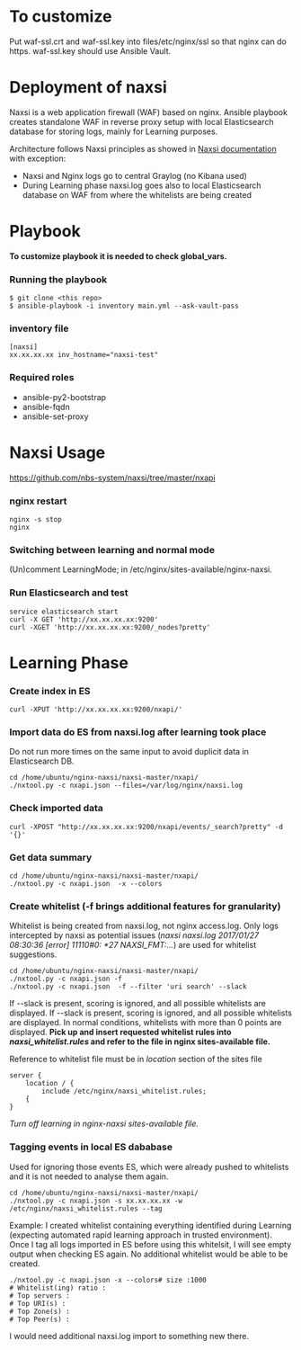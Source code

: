 # To customize
Put waf-ssl.crt and waf-ssl.key into files/etc/nginx/ssl so that nginx can do https. waf-ssl.key should use Ansible Vault.

# Deployment of naxsi

Naxsi is a web application firewall (WAF) based on nginx. Ansible playbook creates standalone WAF in reverse proxy setup with local Elasticsearch database for storing logs, mainly for Learning purposes.

Architecture follows Naxsi principles as showed in [Naxsi documentation](https://raw.githubusercontent.com/wiki/nbs-system/naxsi/Images/naxsi-workflow.png) with exception:
* Naxsi and Nginx logs go to central Graylog (no Kibana used)
* During Learning phase naxsi.log goes also to local Elasticsearch database on WAF from where the whitelists are being created

# Playbook
**To customize playbook it is needed to check global_vars.**

### Running the playbook
```
$ git clone <this repo>
$ ansible-playbook -i inventory main.yml --ask-vault-pass
```

### inventory file
```
[naxsi]
xx.xx.xx.xx inv_hostname="naxsi-test"
```
### Required roles
* ansible-py2-bootstrap
* ansible-fqdn
* ansible-set-proxy

# Naxsi Usage
https://github.com/nbs-system/naxsi/tree/master/nxapi


### nginx restart
```
nginx -s stop
nginx
```

### Switching between learning and normal mode

(Un)comment LearningMode; in /etc/nginx/sites-available/nginx-naxsi.

### Run Elasticsearch and test
```
service elasticsearch start
curl -X GET 'http://xx.xx.xx.xx:9200'
curl -XGET 'http://xx.xx.xx.xx:9200/_nodes?pretty'
```

# Learning Phase
### Create index in ES
```
curl -XPUT 'http://xx.xx.xx.xx:9200/nxapi/'
```

### Import data do ES from naxsi.log after learning took place
Do not run more times on the same input to avoid duplicit data in Elasticsearch DB.
```
cd /home/ubuntu/nginx-naxsi/naxsi-master/nxapi/
./nxtool.py -c nxapi.json --files=/var/log/nginx/naxsi.log
```

### Check imported data
```
curl -XPOST "http://xx.xx.xx.xx:9200/nxapi/events/_search?pretty" -d '{}'
```

### Get data summary
```
cd /home/ubuntu/nginx-naxsi/naxsi-master/nxapi/
./nxtool.py -c nxapi.json  -x --colors
```

### Create whitelist (-f brings additional features for granularity)
Whitelist is being created from naxsi.log, not nginx access.log. Only logs intercepted by naxsi as potential issues (_naxsi naxsi.log 2017/01/27 08:30:36 [error] 11110#0: *27 NAXSI\_FMT:..._) are used for whitelist suggestions.
```
cd /home/ubuntu/nginx-naxsi/naxsi-master/nxapi/
./nxtool.py -c nxapi.json -f
./nxtool.py -c nxapi.json  -f --filter 'uri search' --slack
```
If --slack is present, scoring is ignored, and all possible whitelists are displayed.
If --slack is present, scoring is ignored, and all possible whitelists are displayed. In normal conditions, whitelists with more than 0 points are displayed. 
**Pick up and insert requested whitelist rules into _naxsi\_whitelist.rules_ and refer to the file in nginx sites-available file.**

Reference to whitelist file must be in _location_ section of the sites file
```
server {
    location / {
        include /etc/nginx/naxsi_whitelist.rules;
    {
}
```
_Turn off learning in nginx-naxsi sites-available file._

### Tagging events in local ES dababase
Used for ignoring those events ES, which were already pushed to whitelists and it is not needed to analyse them again.
```
cd /home/ubuntu/nginx-naxsi/naxsi-master/nxapi/
./nxtool.py -c nxapi.json -s xx.xx.xx.xx -w /etc/nginx/naxsi_whitelist.rules --tag
```
Example: I created whitelist containing everything identified during Learning (expecting automated rapid learning approach in trusted environment). Once I tag all logs imported in ES before using this whitelsit, I will see empty output when checking ES again. No additional whitelist would be able to be created.
```
./nxtool.py -c nxapi.json -x --colors# size :1000
# Whitelist(ing) ratio :
# Top servers :
# Top URI(s) :
# Top Zone(s) :
# Top Peer(s) :
```
I would need additional naxsi.log import to something new there.

